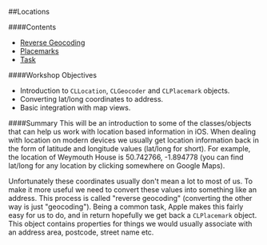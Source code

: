 ##Locations

####Contents
+ [Reverse Geocoding]()	
+ [Placemarks]()  
+ [Task]()  

####Workshop Objectives
+ Introduction to `CLLocation`, `CLGeocoder` and `CLPlacemark` objects.	
+ Converting lat/long coordinates to address. 
+ Basic integration with map views. 	

####Summary
This will be an introduction to some of the classes/objects that can help us work with location based information in iOS. When dealing with location on modern devices we usually get location information back in the form of latitude and longitude values (lat/long for short). For example, the location of Weymouth House is 50.742766, -1.894778 (you can find lat/long for any location by clicking somewhere on Google Maps). 

Unfortunately these coordinates usually don't mean a lot to most of us. To make it more useful we need to convert these values into something like an address. This process is called "reverse geocoding" (converting the other way is just "geocoding"). Being a common task, Apple makes this fairly easy for us to do, and in return hopefully we get back a `CLPlacemark` object. This object contains properties for things we would usually associate with an address area, postcode, street name etc.



